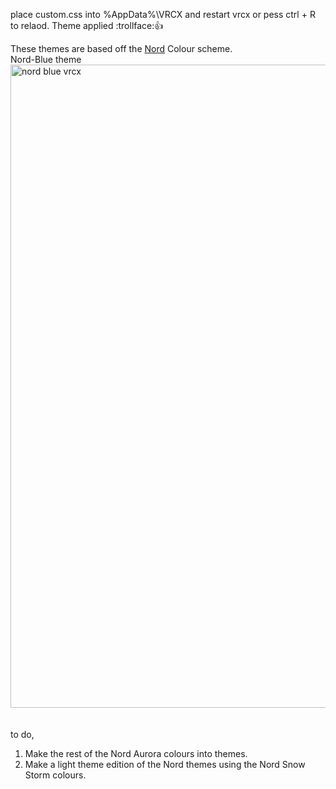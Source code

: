 place custom.css into %AppData%\VRCX and restart vrcx or pess ctrl + R to relaod. Theme applied :trollface:👍 <br/>

These themes are based off the [Nord](https://www.nordtheme.com "Nord Theme") Colour scheme.<br/>
Nord-Blue theme <br/>
<img width="1029" alt="nord blue vrcx" src="https://user-images.githubusercontent.com/31026406/150814115-ac626382-fb99-4105-826a-9107a1929841.png"><br />
<br/>
<br/>
to do, <br/>
1. Make the rest of the Nord Aurora colours into themes. <br/>
2. Make a light theme edition of the Nord themes using the Nord Snow Storm colours. <br/> 
